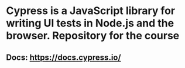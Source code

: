 # Cypress is a JavaScript library for writing UI tests in Node.js and the browser. Repository for the course

## Docs: https://docs.cypress.io/